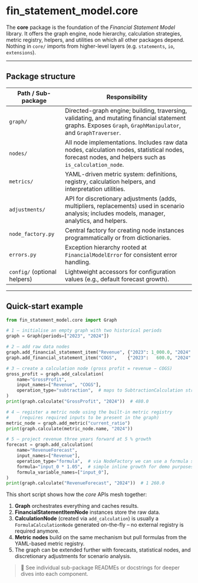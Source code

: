 # fin_statement_model.core

The **core** package is the foundation of the *Financial Statement Model* library.
It offers the graph engine, node hierarchy, calculation strategies, metric
registry, helpers, and utilities on which all other packages depend.  Nothing in
`core/` imports from higher-level layers (e.g. `statements`, `io`, `extensions`).

---

## Package structure

| Path / Sub-package | Responsibility |
|--------------------|----------------|
| `graph/` | Directed-graph engine; building, traversing, validating, and mutating financial statement graphs. Exposes `Graph`, `GraphManipulator`, and `GraphTraverser`. |
| `nodes/` | All node implementations.  Includes raw data nodes, calculation nodes, statistical nodes, forecast nodes, and helpers such as `is_calculation_node`. |
| `metrics/` | YAML-driven metric system: definitions, registry, calculation helpers, and interpretation utilities. |
| `adjustments/` | API for discretionary adjustments (adds, multipliers, replacements) used in scenario analysis; includes models, manager, analytics, and helpers. |
| `node_factory.py` | Central factory for creating node instances programmatically or from dictionaries. |
| `errors.py` | Exception hierarchy rooted at `FinancialModelError` for consistent error handling. |
| `config/` (optional helpers) | Lightweight accessors for configuration values (e.g., default forecast growth). |

---

## Quick-start example

```python
from fin_statement_model.core import Graph

# 1 — initialise an empty graph with two historical periods
graph = Graph(periods=["2023", "2024"])

# 2 — add raw data nodes
graph.add_financial_statement_item("Revenue", {"2023": 1_000.0, "2024": 1_200.0})
graph.add_financial_statement_item("COGS",    {"2023":   600.0, "2024":   720.0})

# 3 — create a calculation node (gross profit = revenue − COGS)
gross_profit = graph.add_calculation(
    name="GrossProfit",
    input_names=["Revenue", "COGS"],
    operation_type="subtraction",  # maps to SubtractionCalculation strategy
)
print(graph.calculate("GrossProfit", "2024"))  # 480.0

# 4 — register a metric node using the built-in metric registry
#    (requires required inputs to be present in the graph)
metric_node = graph.add_metric("current_ratio")
print(graph.calculate(metric_node.name, "2024"))

# 5 — project revenue three years forward at 5 % growth
forecast = graph.add_calculation(
    name="RevenueForecast",
    input_names=["Revenue"],
    operation_type="formula",  # via NodeFactory we can use a formula strategy
    formula="input_0 * 1.05",  # simple inline growth for demo purposes
    formula_variable_names=["input_0"],
)
print(graph.calculate("RevenueForecast", "2024"))  # 1 260.0
```

This short script shows how the *core* APIs mesh together:

1.   **Graph** orchestrates everything and caches results.
2.   **FinancialStatementItemNode** instances store the raw data.
3.   **CalculationNode** (created via `add_calculation`) is usually a
     `FormulaCalculationNode` generated on-the-fly – no external registry is
     required anymore.
4.   **Metric nodes** build on the same mechanism but pull formulas from the
     YAML-based metric registry.
5.   The graph can be extended further with forecasts, statistical nodes, and
     discretionary adjustments for scenario analysis.

> 🔎  See individual sub-package READMEs or docstrings for deeper dives into each
> component. 